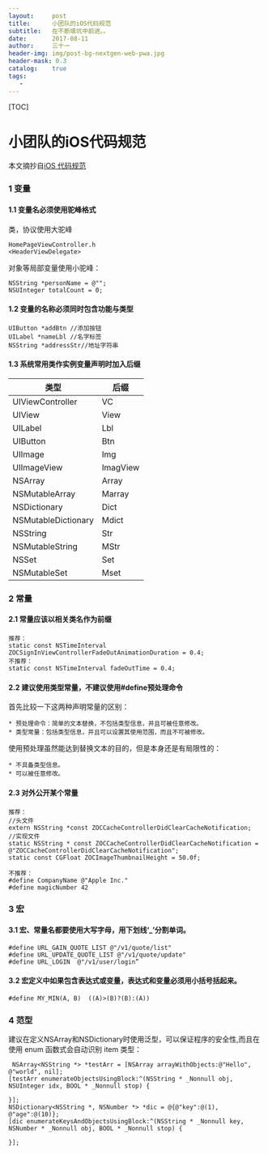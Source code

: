 ```yaml
---
layout:     post
title:      小团队的iOS代码规范
subtitle:   在不断填坑中前进。。
date:       2017-08-11
author:     三十一
header-img: img/post-bg-nextgen-web-pwa.jpg
header-mask: 0.3
catalog:    true
tags:
   - 
---
```

[TOC]
# 小团队的iOS代码规范

本文摘抄自<a font="24px">[iOS 代码规范](https://knightsj.github.io/2017/06/14/iOS%20%E4%BB%A3%E7%A0%81%E8%A7%84%E8%8C%83/#more)</a>
### 1 变量
#### 1.1 变量名必须使用驼峰格式
类，协议使用大驼峰

```
HomePageViewController.h
<HeaderViewDelegate>
```
对象等局部变量使用小驼峰：

```
NSString *personName = @"";
NSUInteger totalCount = 0;
```
#### 1.2 变量的名称必须同时包含功能与类型


```
UIButton *addBtn //添加按钮
UILabel *nameLbl //名字标签
NSString *addressStr//地址字符串

```

#### 1.3 系统常用类作实例变量声明时加入后缀

| 类型 | 后缀 |
| --- | --- |
| UIViewController | VC |
| UIView | View |
| UILabel | Lbl |
| UIButton | Btn |
| UIImage | Img |
| UIImageView | ImagView |
| NSArray | Array |
| NSMutableArray|  Marray|
| NSDictionary  | Dict |
| NSMutableDictionary  | Mdict  |
| NSString | Str |
| NSMutableString| MStr |
| NSSet |  Set |
| NSMutableSet  | Mset |

### 2 常量
#### 2.1 常量应该以相关类名作为前缀
```
推荐：
static const NSTimeInterval ZOCSignInViewControllerFadeOutAnimationDuration = 0.4;
不推荐：
static const NSTimeInterval fadeOutTime = 0.4;
```
#### 2.2 建议使用类型常量，不建议使用#define预处理命令
首先比较一下这两种声明常量的区别：

    * 预处理命令：简单的文本替换，不包括类型信息，并且可被任意修改。
    * 类型常量：包括类型信息，并且可以设置其使用范围，而且不可被修改。

使用预处理虽然能达到替换文本的目的，但是本身还是有局限性的：

    * 不具备类型信息。
    * 可以被任意修改。
    

#### 2.3 对外公开某个常量

```
推荐：
//头文件
extern NSString *const ZOCCacheControllerDidClearCacheNotification;
//实现文件
static NSString * const ZOCCacheControllerDidClearCacheNotification = @"ZOCCacheControllerDidClearCacheNotification";
static const CGFloat ZOCImageThumbnailHeight = 50.0f;

不推荐：
#define CompanyName @"Apple Inc." 
#define magicNumber 42
```
### 3 宏
#### 3.1 宏、常量名都要使用大写字母，用下划线‘_’分割单词。

```
#define URL_GAIN_QUOTE_LIST @"/v1/quote/list"
#define URL_UPDATE_QUOTE_LIST @"/v1/quote/update"
#define URL_LOGIN  @"/v1/user/login”
```

#### 3.2 宏定义中如果包含表达式或变量，表达式和变量必须用小括号括起来。

```
#define MY_MIN(A, B)  ((A)>(B)?(B):(A))
```

### 4 范型

建议在定义NSArray和NSDictionary时使用泛型，可以保证程序的安全性,而且在使用 enum 函数式会自动识别 item 类型：

```
 NSArray<NSString *> *testArr = [NSArray arrayWithObjects:@"Hello", @"world", nil];
[testArr enumerateObjectsUsingBlock:^(NSString * _Nonnull obj, NSUInteger idx, BOOL * _Nonnull stop) {
        
}];
NSDictionary<NSString *, NSNumber *> *dic = @{@"key":@(1), @"age":@(10)};
[dic enumerateKeysAndObjectsUsingBlock:^(NSString * _Nonnull key, NSNumber * _Nonnull obj, BOOL * _Nonnull stop) {
       
}];
```




